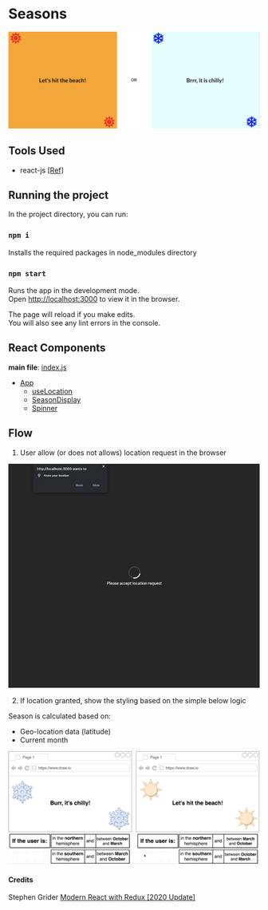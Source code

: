 # Seasons

![display](public/display.jpg 'display')

## Tools Used

- react-js [[Ref]](https://reactjs.org/docs/getting-started.html)

## Running the project

In the project directory, you can run:

### `npm i`

Installs the required packages in node_modules directory

### `npm start`

Runs the app in the development mode.<br />
Open [http://localhost:3000](http://localhost:3000) to view it in the browser.

The page will reload if you make edits.<br />
You will also see any lint errors in the console.

## React Components

**main file**: [index.js](src/index.js)

- [App](src/index.js)
  - [useLocation](src/useLocation.js)
  - [SeasonDisplay](src/SeasonDisplay.js)
  - [Spinner](src/Spinner.js)

## Flow

1. User allow (or does not allows) location request in the browser

![spinner](public/spinner.jpg 'spinner')

2. If location granted, show the styling based on the simple below logic

Season is calculated based on:

- Geo-location data (latitude)
- Current month

![season-logic](public/season-logic.jpg 'season-logic')

#### Credits

Stephen Grider [Modern React with Redux [2020 Update]](https://www.udemy.com/course/react-redux/)
